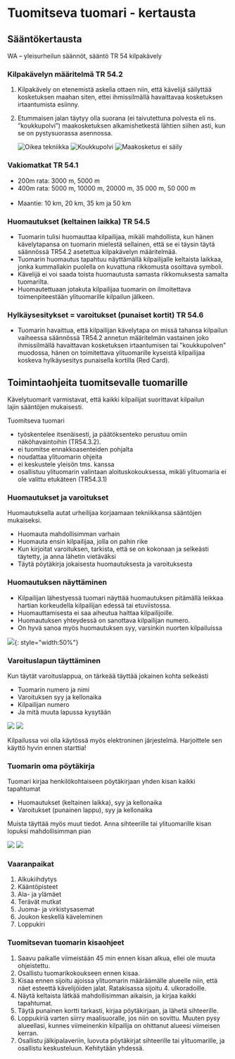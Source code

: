 # Tuomitseva tuomari - kertausta

## Sääntökertausta

WA – yleisurheilun säännöt, sääntö TR 54 kilpakävely

### Kilpakävelyn määritelmä TR 54.2

1. Kilpakävely on etenemistä askelia ottaen niin, että kävelijä säilyttää kosketuksen maahan siten, ettei ihmissilmällä havaittavaa kosketuksen irtaantumista esiinny. 
2. Etummaisen jalan täytyy olla suorana (ei taivutettuna polvesta eli ns. ”koukkupolvi”) maakosketuksen alkamishetkestä lähtien siihen asti, kun se on pystysuorassa asennossa.

    ![Oikea tekniikka](./img/oikea_tekniikka.png)
    ![Koukkupolvi](./img/koukkupolvi.png)
    ![Maakosketus ei säily](./img/maakosketus.png)

### Vakiomatkat TR 54.1

- 200m rata: 3000 m, 5000 m 
- 400m rata: 5000 m, 10000 m, 20000 m, 35 000 m, 50 000 m                             
- Maantie: 10 km, 20 km, 35 km ja 50 km

### Huomautukset (keltainen laikka) TR 54.5

- Tuomarin tulisi huomauttaa kilpailijaa, mikäli mahdollista, kun hänen kävelytapansa on tuomarin mielestä sellainen, että se ei täysin täytä säännössä TR54.2 asetettua kilpakävelyn määritelmää.
- Tuomarin huomautus tapahtuu näyttämällä kilpailijalle keltaista laikkaa, jonka kummallakin puolella on kuvattuna rikkomusta osoittava symboli. 
- Kävelijä ei voi saada toista huomautusta samasta rikkomuksesta samalta tuomarilta. 
- Huomautettuaan jotakuta kilpailijaa tuomarin on ilmoitettava toimenpiteestään ylituomarille kilpailun jälkeen. 

### Hylkäysesitykset = varoitukset (punaiset kortit) TR 54.6 

- Tuomarin havaittua, että kilpailijan kävelytapa on missä tahansa kilpailun vaiheessa säännössä TR54.2 annetun määritelmän vastainen joko ihmissilmällä havaittavan kosketuksen irtaantumisen tai "koukkupolven" muodossa, hänen on toimitettava ylituomarille kyseistä kilpailijaa koskeva hylkäysesitys punaisella kortilla (Red Card).

## Toimintaohjeita tuomitsevalle tuomarille

Kävelytuomarit varmistavat, että kaikki kilpailijat suorittavat kilpailun lajin sääntöjen mukaisesti.

Tuomitseva tuomari

- työskentelee itsenäisesti, ja päätöksenteko perustuu omiin näköhavaintoihin (TR54.3.2). 
- ei tuomitse ennakkoasenteiden pohjalta
- noudattaa ylituomarin ohjeita
- ei keskustele yleisön tms. kanssa
- osallistuu ylituomarin valintaan aloituskokouksessa, mikäli ylituomaria ei ole valittu etukäteen (TR54.3.1)

### Huomautukset ja varoitukset

Huomautuksella autat urheilijaa korjaamaan tekniikkansa sääntöjen mukaiseksi.

- Huomauta mahdollisimman varhain
- Huomauta ensin kilpailijaa, jolla on pahin rike
- Kun kirjoitat varoituksen, tarkista, että se on kokonaan ja selkeästi täytetty, ja anna lähetin vietäväksi
- Täytä pöytäkirja jokaisesta huomautuksesta ja varoituksesta

### Huomautuksen näyttäminen

- Kilpailijan lähestyessä tuomari näyttää huomautuksen pitämällä leikkaa hartian korkeudella kilpailijan edessä tai etuviistossa.
- Huomauttamisesta ei saa aiheutua haittaa kilpailijoille.
- Huomautuksen yhteydessä on sanottava kilpailijan numero.
- On hyvä sanoa myös huomautuksen syy, varsinkin nuorten kilpailuissa

![](./img/huomautuksen_nayttaminen.png){: style="width:50%"}

### Varoituslapun täyttäminen

Kun täytät varoituslappua, on tärkeää täyttää jokainen kohta selkeästi

- Tuomarin numero ja nimi
- Varoituksen syy ja kellonaika
- Kilpailijan numero
- Ja mitä muuta lapussa kysytään

![](./img/varoitus_tyhja.png)
![](./img/varoitus_taytetty.png)

Kilpailussa voi olla käytössä myös elektroninen järjestelmä. Harjoittele sen käyttö hyvin ennen starttia!

### Tuomarin oma pöytäkirja

Tuomari kirjaa henkilökohtaiseen pöytäkirjaan yhden kisan kaikki tapahtumat 

- Huomautukset (keltainen laikka), syy ja kellonaika
- Varoitukset (punainen lappu), syy ja kellonaika

Muista täyttää myös muut tiedot. Anna sihteerille tai ylituomarille kisan lopuksi mahdollisimman pian

![](./img/tuomarin_poytakirja_tyhja.png)
![](./img/tuomarin_poytakirja_taytetty.png)

### Vaaranpaikat

1. Alkukiihdytys
2. Kääntöpisteet 
3. Ala- ja ylämäet
4. Terävät mutkat
5. Juoma- ja virkistysasemat
6. Joukon keskellä käveleminen
7. Loppukiri

### Tuomitsevan tuomarin kisaohjeet

1. Saavu paikalle viimeistään 45 min ennen kisan alkua, ellei ole muuta ohjeistettu.
2. Osallistu tuomarikokoukseen ennen kisaa.
3. Kisaa ennen sijoitu ajoissa ylituomarin määräämälle alueelle niin, että näet esteettä kävelijöiden jalat. Ratakisassa sijoitu 4. ulkoradoille.
5. Näytä keltaista lätkää mahdollisimman aikaisin, ja kirjaa kaikki tapahtumat.
6. Täytä punainen kortti tarkasti, kirjaa pöytäkirjaan, ja lähetä sihteerille.
7. Loppukiriä varten siirry maalisuoralle, jos niin on sovittu. Muuten pysy alueellasi, kunnes viimeinenkin kilpailija on ohittanut alueesi viimeisen kerran.
8. Osallistu jälkipalaveriin, luovuta pöytäkirjat sihteerille tai ylituomarille, ja osallistu keskusteluun. Kehitytään yhdessä.










